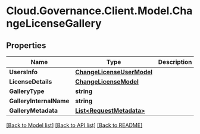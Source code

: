 # Cloud.Governance.Client.Model.ChangeLicenseGallery
## Properties

Name | Type | Description | Notes
------------ | ------------- | ------------- | -------------
**UsersInfo** | [**ChangeLicenseUserModel**](ChangeLicenseUserModel.md) |  | [optional] 
**LicenseDetails** | [**ChangeLicenseModel**](ChangeLicenseModel.md) |  | [optional] 
**GalleryType** | **string** |  | [optional] 
**GalleryInternalName** | **string** |  | [optional] 
**GalleryMetadata** | [**List&lt;RequestMetadata&gt;**](RequestMetadata.md) |  | [optional] 

[[Back to Model list]](../README.md#documentation-for-models) [[Back to API list]](../README.md#documentation-for-api-endpoints) [[Back to README]](../README.md)

